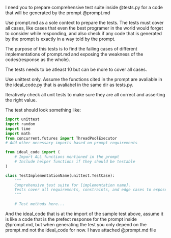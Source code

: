 I need you to prepare comprehensive test suite inside @tests.py  for a code that will be generated by the prompt @prompt.md 

Use prompt.md as a sole context to prepare the tests. The tests must cover all cases, like cases that even the best programer in the world would forget to consider while responding, and also check if any code that is generated by the prompt is exactly in a way told by the prompt. 

The purpose of this tests is to find the failing cases of different implementations of prompt.md and exposing the weakness of the codes(response as the whole).

The tests needs to be atleast 10 but can be more to cover all cases. 

Use unittest only. Assume the functions cited in the prompt are avaliable in the ideal_code.py that is avaliabel in the same dir as tests.py.

Iteratively check all unit tests to make sure they are all correct and asserting the right value. 

The test should look something like:
```python
import unittest
import random
import time
import math
from concurrent.futures import ThreadPoolExecutor
# Add other necessary imports based on prompt requirements

from ideal_code import (
    # Import ALL functions mentioned in the prompt
    # Include helper functions if they should be testable
)

class TestImplementationName(unittest.TestCase):
    """
    Comprehensive test suite for [implementation name].
    Tests cover all requirements, constraints, and edge cases to expose implementation weaknesses of the prompt inside `@prompt.md`.
    """
    
    # Test methods here...
```
And the ideal_code that is at the import of the sample test above, assume it is like a code that is the prefect response for the prompt inside @prompt.md, but when generating the test you only depend on the prompt.md not the ideal_code for now.
I have attached @prompt.md file
